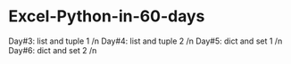 # Excel-Python-in-60-days
Day#3: list and tuple 1 /n
Day#4: list and tuple 2 /n
Day#5: dict and set 1 /n
Day#6: dict and set 2 /n
